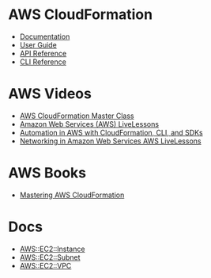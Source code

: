 # AWS CloudFormation

* [Documentation
](https://docs.aws.amazon.com/cloudformation/index.html)
* [User Guide](https://docs.aws.amazon.com/AWSCloudFormation/latest/UserGuide/Welcome.html)
* [API Reference](https://docs.aws.amazon.com/AWSCloudFormation/latest/APIReference/Welcome.html)
* [CLI Reference](https://docs.aws.amazon.com/cli/latest/reference/cloudformation/deploy/index.html)

# AWS Videos

* [AWS CloudFormation Master Class](https://learning.oreilly.com/videos/aws-cloudformation-master/9781789343694/)
* [Amazon Web Services (AWS) LiveLessons](https://learning.oreilly.com/videos/amazon-web-services/9780137928521/)
* [Automation in AWS with CloudFormation, CLI, and SDKs](https://learning.oreilly.com/videos/automation-in-aws/9780134818313/)
* [Networking in Amazon Web Services AWS LiveLessons](https://learning.oreilly.com/videos/networking-in-amazon/9780134850849/)

# AWS Books

* [Mastering AWS CloudFormation](https://learning.oreilly.com/library/view/mastering-aws-cloudformation/9781789130935/)

# Docs

* [AWS::EC2::Instance](https://docs.aws.amazon.com/AWSCloudFormation/latest/UserGuide/aws-properties-ec2-instance.html)
* [AWS::EC2::Subnet](https://docs.aws.amazon.com/AWSCloudFormation/latest/UserGuide/aws-resource-ec2-subnet.html)
* [AWS::EC2::VPC](https://docs.aws.amazon.com/AWSCloudFormation/latest/UserGuide/aws-resource-ec2-vpc.html)
